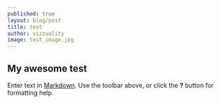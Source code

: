 ```yaml
---
published: true
layout: blog/post
title: test
author: vizzuality
image: test_image.jpg
---
```

## My awesome test

Enter text in [Markdown](http://daringfireball.net/projects/markdown/). Use the toolbar above, or click the **?** button for formatting help.
